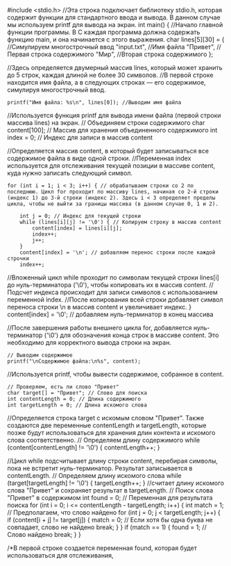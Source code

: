 #include <stdio.h> //Эта строка подключает библиотеку stdio.h, которая содержит функции для стандартного ввода и вывода. В данном случае мы используем printf для вывода на экран.
int main() { //Начало главной функции программы. В C каждая программа должна содержать функцию main, и она начинается с этого выражения.
    char lines[5][30] = { //Симулируем многострочный ввод
        "input.txt",  //Имя файла
        "Привет",     //Первая строка содержимого
        "Мир",        //Вторая строка содержимого
    };

//Здесь определяется двумерный массив lines, который может хранить до 5 строк, каждая длиной не более 30 символов. 
//В первой строке находится имя файла, а в следующих строках — его содержимое, симулируя многострочный ввод.
   
    printf("Имя файла: %s\n", lines[0]); //Выводим имя файла

//Используется функция printf для вывода имени файла (первой строки массива lines) на экран.
    // Объединяем строки содержимого
    char content[100]; // Массив для хранения объединенного содержимого
    int index = 0; // Индекс для записи в массив content

//Определяется массив content, в который будет записываться все содержимое файла в виде одной строки. 
//Переменная index используется для отслеживания текущей позиции в массиве content, куда нужно записать следующий символ.

    for (int i = 1; i < 3; i++) { // обрабатываем строки со 2 по последнюю. Цикл for проходит по массиву lines, начиная со 2-й строки (индекс 1) до 3-й строки (индекс 2). Здесь i < 3 определяет пределы цикла, чтобы не выйти за границы массива (в данном случае 0, 1 и 2).

        int j = 0; // Индекс для текущей строки
        while (lines[i][j] != '\0') { // Копируем строку в массив content
            content[index] = lines[i][j];
            index++;
            j++;
        }
        content[index] = '\n'; // добавляем перенос строки после каждой строчки
        index++;
//Вложенный цикл while проходит по символам текущей строки lines[i] до нуль-терминатора ('\0'), чтобы копировать их в массив content. 
//Подсчет индекса происходит для записи символов с использованием переменной index.
//После копирования всей строки добавляет символ переноса строки \n в массив content и увеличивает индекс.
    }
    content[index] = '\0'; // добавляем нуль-терминатор в конец массива

//После завершения работы внешнего цикла for, добавляется нуль-терминатор ('\0') для обозначения конца строк в массиве content. Это необходимо для корректного вывода строки на экран.

    // Выводим содержимое
    printf("\nСодержимое файла:\n%s", content);

//Используется printf, чтобы вывести содержимое, собранное в content.

    // Проверяем, есть ли слово "Привет"
    char target[] = "Привет"; // Слово для поиска
    int contentLength = 0; // Длина содержимого
    int targetLength = 0; // Длина искомого слова

//Определяется строка target с искомым словом "Привет". Также создаются две переменные contentLength и targetLength, которые позже будут использоваться для хранения длин контента и искомого слова соответственно.
    // Определяем длину содержимого
    while (content[contentLength] != '\0') {
        contentLength++;
    }


//Цикл while подсчитывает длину строки content, перебирая символы, пока не встретит нуль-терминатор. Результат записывается в contentLength.
    // Определяем длину искомого слова
    while (target[targetLength] != '\0') {
        targetLength++;
    }
//считает длину искомого слова "Привет" и сохраняет результат в targetLength.
    // Поиск слова "Привет" в содержимом
    int found = 0; // Переменная для результата поиска
    for (int i = 0; i <= contentLength - targetLength; i++) {
        int match = 1; // Предполагаем, что слово найдено
        for (int j = 0; j < targetLength; j++) {
            if (content[i + j] != target[j]) {
                match = 0; // Если хотя бы одна буква не совпадает, слово не найдено
                break;
            }
        }
        if (match == 1) {
            found = 1; // Слово найдено
            break;
        }
    }

/*В первой строке создается переменная found, которая будет использоваться для отслеживания,
